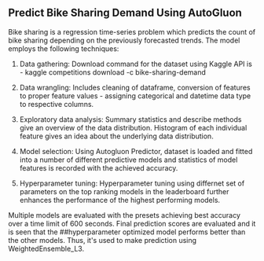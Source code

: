 ## Predict Bike Sharing Demand Using AutoGluon
Bike sharing is a regression time-series problem which predicts the count of bike sharing depending on the previously forecasted trends. The model employs the following techniques:

1. Data gathering: Download command for the dataset using Kaggle API is - kaggle competitions download -c bike-sharing-demand

2. Data wrangling: Includes cleaning of dataframe, conversion of features to proper feature values - assigning categorical and datetime data type to respective columns.

3. Exploratory data analysis: Summary statistics and describe methods give an overview of the data distribution. Histogram of each individual feature gives an idea about the underlying data distribution.

4. Model selection: Using Autogluon Predictor, dataset is loaded and fitted into a number of different predictive models and statistics of model features is recorded with the achieved accuracy.

5. Hyperparameter tuning: Hyperparameter tuning using differnet set of parameters on the top ranking models in the leaderboard further enhances the performance of the highest performing models.

Multiple models are evaluated with the presets achieving best accuracy over a time limit of 600 seconds. Final prediction scores are evaluated and it is seen that the ##hyperparameter optimized model performs better than the other models. Thus, it's used to make prediction using WeightedEnsemble_L3. 

